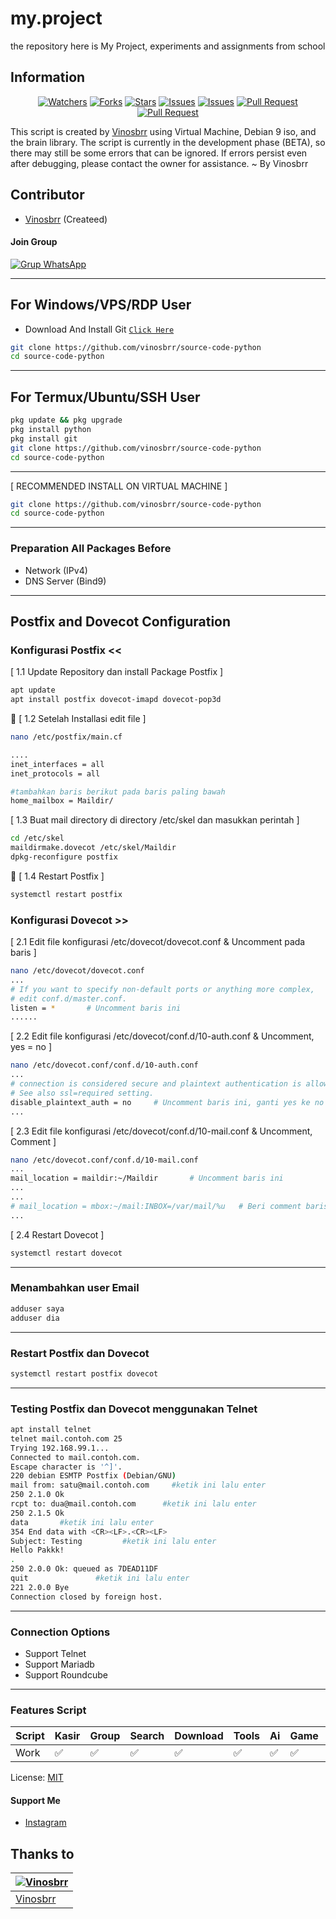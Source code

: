 # my.project

the repository here is My Project, experiments and assignments from school 
## Information



<div align="center">
<a href="https://github.com/vinosbrr/Sbrr-Bot/watchers"><img title="Watchers" src="https://img.shields.io/github/watchers/vinosbrr/Sbrr-Bot?label=Watchers&color=green&style=flat-square"></a>
<a href="https://github.com/vinosbrr/Sbrr-Bot/network/members"><img title="Forks" src="https://img.shields.io/github/forks/vinosbrr/Sbrr-Bot?label=Forks&color=blue&style=flat-square"></a>
<a href="https://github.com/vinosbrr/Sbrr-Bot/stargazers"><img title="Stars" src="https://img.shields.io/github/stars/vinosbrr/Sbrr-Bot?label=Stars&color=yellow&style=flat-square"></a>
<a href="https://github.com/vinosbrr/Sbrr-Bot/issues"><img title="Issues" src="https://img.shields.io/github/issues/vinosbrr/Sbrr-Bot?label=Issues&color=success&style=flat-square"></a>
<a href="https://github.com/vinosbrr/Sbrr-Bot/issues?q=is%3Aissue+is%3Aclosed"><img title="Issues" src="https://img.shields.io/github/issues-closed/vinosbrr/Sbrr-Bot?label=Issues&color=red&style=flat-square"></a>
<a href="https://github.com/vinosbrr/Sbrr-Bot/pulls"><img title="Pull Request" src="https://img.shields.io/github/issues-pr/vinosbrr/Sbrr-Bot?label=PullRequest&color=success&style=flat-square"></a>
<a href="https://github.com/vinosbrr/Sbrr-Bot/pulls?q=is%3Apr+is%3Aclosed"><img title="Pull Request" src="https://img.shields.io/github/issues-pr-closed/vinosbrr/Sbrr-Bot?label=PullRequest&color=red&style=flat-square"></a>
</div>



This script is created by [Vinosbrr](https://github.com/vinosbrr) using Virtual Machine, Debian 9 iso, and the brain library. The script is currently in the development phase (BETA), so there may still be some errors that can be ignored. If errors persist even after debugging, please contact the owner for assistance. ~ By Vinosbrr




## Contributor
- [Vinosbrr](https://github.com/vinosbrr) (Createed)


#### Join Group
[![Grup WhatsApp](https://img.shields.io/badge/WhatsApp%20Group-25D366?style=for-the-badge&logo=whatsapp&logoColor=white)](https://chat.whatsapp.com/KZmCzNMege942CH7qa7176) 



---
## For Windows/VPS/RDP User
* Download And Install Git [`Click Here`](https://git-scm.com/downloads)

```bash
git clone https://github.com/vinosbrr/source-code-python
cd source-code-python 
```

---
## For Termux/Ubuntu/SSH User

```bash
pkg update && pkg upgrade
pkg install python
pkg install git
git clone https://github.com/vinosbrr/source-code-python
cd source-code-python
```

---
[ RECOMMENDED INSTALL ON VIRTUAL MACHINE ]

```bash
git clone https://github.com/vinosbrr/source-code-python
cd source-code-python
```

---
### Preparation All Packages Before 
- Network (IPv4)
- DNS Server (Bind9)


---
## Postfix and Dovecot Configuration
###  Konfigurasi Postfix <<
[ 1.1 Update Repository dan install Package Postfix ]

```bash
apt update
apt install postfix dovecot-imapd dovecot-pop3d
```
🫡
[ 1.2 Setelah Installasi edit file ]
```bash
nano /etc/postfix/main.cf
```
```bash
....
inet_interfaces = all
inet_protocols = all

#tambahkan baris berikut pada baris paling bawah
home_mailbox = Maildir/
```
[ 1.3 Buat mail directory di directory /etc/skel dan masukkan perintah ]
```bash
cd /etc/skel
maildirmake.dovecot /etc/skel/Maildir
dpkg-reconfigure postfix
```
🫡
[ 1.4 Restart Postfix ]
```bash
systemctl restart postfix
```
###  Konfigurasi Dovecot >>
[ 2.1 Edit file konfigurasi /etc/dovecot/dovecot.conf & Uncomment pada baris ]
```bash
nano /etc/dovecot/dovecot.conf
...
# If you want to specify non-default ports or anything more complex,
# edit conf.d/master.conf.
listen = *       # Uncomment baris ini
......
```
[ 2.2 Edit file konfigurasi /etc/dovecot/conf.d/10-auth.conf & Uncomment, yes = no ]
```bash
nano /etc/dovecot.conf/conf.d/10-auth.conf
...
# connection is considered secure and plaintext authentication is allowed.
# See also ssl=required setting.
disable_plaintext_auth = no     # Uncomment baris ini, ganti yes ke no
...
```
[ 2.3 Edit file konfigurasi /etc/dovecot/conf.d/10-mail.conf & Uncomment, Comment ]
```bash
nano /etc/dovecot.conf/conf.d/10-mail.conf
...
mail_location = maildir:~/Maildir       # Uncomment baris ini
...
...
# mail_location = mbox:~/mail:INBOX=/var/mail/%u   # Beri comment baris berikut
...
```
[ 2.4 Restart Dovecot ]
```bash
systemctl restart dovecot
```

---
### Menambahkan user Email 
```bash
adduser saya
adduser dia
```

---
### Restart Postfix dan Dovecot
```bash
systemctl restart postfix dovecot
```

---
### Testing Postfix dan Dovecot menggunakan Telnet
```bash
apt install telnet 
telnet mail.contoh.com 25
Trying 192.168.99.1...
Connected to mail.contoh.com.
Escape character is '^]'.
220 debian ESMTP Postfix (Debian/GNU)
mail from: satu@mail.contoh.com     #ketik ini lalu enter 
250 2.1.0 Ok
rcpt to: dua@mail.contoh.com      #ketik ini lalu enter 
250 2.1.5 Ok
data       #ketik ini lalu enter
354 End data with <CR><LF>.<CR><LF>
Subject: Testing         #ketik ini lalu enter
Hello Pakkk!
.
250 2.0.0 Ok: queued as 7DEAD11DF
quit               #ketik ini lalu enter
221 2.0.0 Bye
Connection closed by foreign host.
```

---
### Connection Options
- Support Telnet
- Support Mariadb
- Support Roundcube

---
### Features Script
| Script   | Kasir | Group | Search | Download | Tools | Ai | Game | Fun | Owner |
| -------- | ----- | ----- | ------ | -------- | ----- | -- | ---- | --- | ----- |
| Work     |  ✅   |   ✅  |   ✅   |    ✅    |  ✅   | ✅ |  ✅  | ✅  |  ✅   |





License: [MIT](https://choosealicense.com/licenses/mit/)

#### Support Me
- [Instagram](https://www.instagram.com/vinosbrr?igsh=MWJ6dXU1eXdzdWcwbw==)

## Thanks to
| [![Vinosbrr](https://github.com/vinosbrr.png?size=100)](https://github.com/vinosbrr)
| --- | 
| [Vinosbrr](https://github.com/vinosbrr) |

